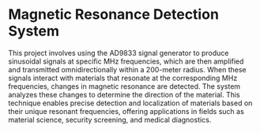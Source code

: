 # Magnetic Resonance Detection System

This project involves using the AD9833 signal generator to produce sinusoidal signals at specific MHz frequencies, which are then amplified and transmitted omnidirectionally within a 200-meter radius. When these signals interact with materials that resonate at the corresponding MHz frequencies, changes in magnetic resonance are detected. The system analyzes these changes to determine the direction of the material. This technique enables precise detection and localization of materials based on their unique resonant frequencies, offering applications in fields such as material science, security screening, and medical diagnostics.
